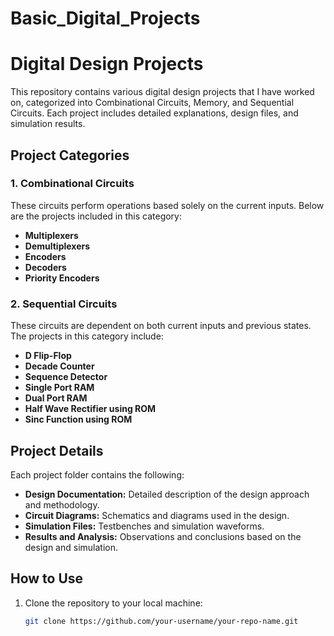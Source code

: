# Basic_Digital_Projects

# Digital Design Projects

This repository contains various digital design projects that I have worked on, categorized into Combinational Circuits, Memory, and Sequential Circuits. Each project includes detailed explanations, design files, and simulation results.

## Project Categories

### 1. Combinational Circuits
These circuits perform operations based solely on the current inputs. Below are the projects included in this category:

- **Multiplexers**
- **Demultiplexers**
- **Encoders**
- **Decoders**
- **Priority Encoders**

### 2. Sequential Circuits
These circuits are dependent on both current inputs and previous states. The projects in this category include:

- **D Flip-Flop**
- **Decade Counter**
- **Sequence Detector**
- **Single Port RAM**
- **Dual Port RAM**
- **Half Wave Rectifier using ROM**
- **Sinc Function using ROM**

## Project Details

Each project folder contains the following:
- **Design Documentation:** Detailed description of the design approach and methodology.
- **Circuit Diagrams:** Schematics and diagrams used in the design.
- **Simulation Files:** Testbenches and simulation waveforms.
- **Results and Analysis:** Observations and conclusions based on the design and simulation.

## How to Use

1. Clone the repository to your local machine:
   ```bash
   git clone https://github.com/your-username/your-repo-name.git
